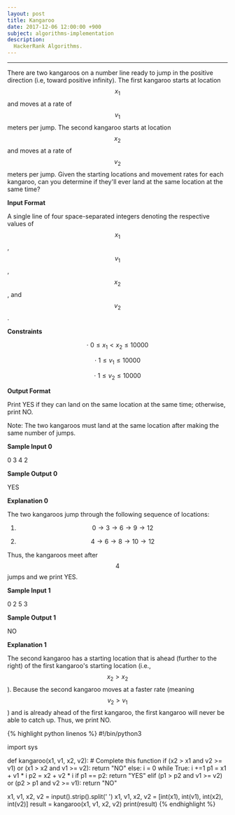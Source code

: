 ```yaml
---
layout: post
title: Kangaroo
date: 2017-12-06 12:00:00 +900
subject: algorithms-implementation
description:
  HackerRank Algorithms.
---
```


-------
<style>
.MathJax_Display {
  text-align: left;
  color: #000;
}
.MathJax_SVG_Display {
  text-align: left !important;
}
.MathJax_SVG_Display line {
  stroke:#000;
}
.MathJax_SVG g{
  stroke:#000;
  stroke-width:2;
  fill:#000;
}
</style>

There are two kangaroos on a number line ready to jump in the positive direction (i.e, toward positive infinity). The first kangaroo starts at location $$x_{1}$$ and moves at a rate of $$v_{1}$$ meters per jump. The second kangaroo starts at location $$x_{2}$$ and moves at a rate of $$v_{2}$$ meters per jump. Given the starting locations and movement rates for each kangaroo, can you determine if they'll ever land at the same location at the same time?

__Input Format__

A single line of four space-separated integers denoting the respective values of $$x_{1}$$, $$v_{1}$$, $$x_{2}$$, and $$v_{2}$$.

__Constraints__

$$\cdot \ 0 \le x_{1} \lt x_{2} \le 10000$$

$$\cdot \ 1 \le v_{1} \le 10000$$

$$\cdot \ 1 \le v_{2} \le 10000$$

__Output Format__

Print YES if they can land on the same location at the same time; otherwise, print NO.

Note: The two kangaroos must land at the same location after making the same number of jumps.

__Sample Input 0__

0 3 4 2

__Sample Output 0__

YES

__Explanation 0__

The two kangaroos jump through the following sequence of locations:

1. $$0 \rightarrow 3 \rightarrow 6 \rightarrow 9 \rightarrow 12$$

2. $$4 \rightarrow 6 \rightarrow 8 \rightarrow 10 \rightarrow 12$$

Thus, the kangaroos meet after $$4$$ jumps and we print YES.

__Sample Input 1__

0 2 5 3

__Sample Output 1__

NO

__Explanation 1__

The second kangaroo has a starting location that is ahead (further to the right) of the first kangaroo's starting location (i.e., $$x_{2} \gt x_{2}$$). Because the second kangaroo moves at a faster rate (meaning $$v_{2} \gt v_{1}$$) and is already ahead of the first kangaroo, the first kangaroo will never be able to catch up. Thus, we print NO.

{% highlight python linenos %}
#!/bin/python3

import sys

def kangaroo(x1, v1, x2, v2):
    # Complete this function
    if (x2 > x1 and v2 >= v1) or (x1 > x2 and v1 >= v2):
        return "NO"
    else:
        i = 0
        while True:
            i +=1
            p1 = x1 + v1 * i
            p2 = x2 + v2 * i
            if p1 == p2:
                return "YES"
            elif (p1 > p2 and v1 >= v2) or (p2 > p1 and v2 >= v1):
                return "NO"
        

x1, v1, x2, v2 = input().strip().split(' ')
x1, v1, x2, v2 = [int(x1), int(v1), int(x2), int(v2)]
result = kangaroo(x1, v1, x2, v2)
print(result)
{% endhighlight %}    